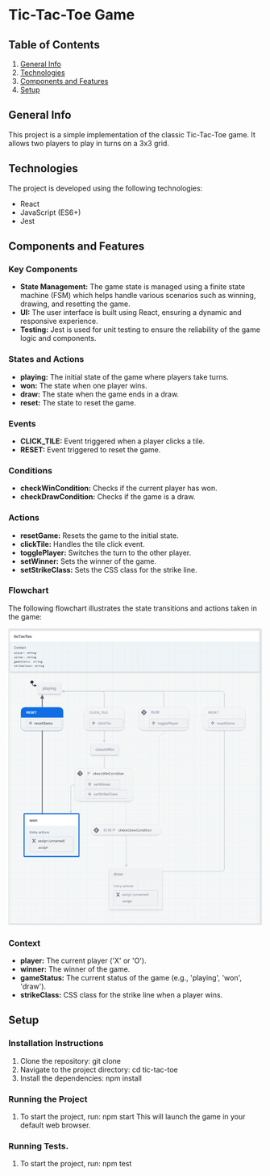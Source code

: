 # Tic-Tac-Toe Game

## Table of Contents

1. [General Info](#general-info)
2. [Technologies](#technologies)
3. [Components and Features](#components-and-features)
4. [Setup](#setup)

## General Info

This project is a simple implementation of the classic Tic-Tac-Toe game. It allows two players to play in turns on a 3x3 grid.

## Technologies

The project is developed using the following technologies:

- React
- JavaScript (ES6+)
- Jest

## Components and Features

### Key Components

- **State Management:** The game state is managed using a finite state machine (FSM) which helps handle various scenarios such as winning, drawing, and resetting the game.
- **UI:** The user interface is built using React, ensuring a dynamic and responsive experience.
- **Testing:** Jest is used for unit testing to ensure the reliability of the game logic and components.

### States and Actions

- **playing:** The initial state of the game where players take turns.
- **won:** The state when one player wins.
- **draw:** The state when the game ends in a draw.
- **reset:** The state to reset the game.

### Events

- **CLICK_TILE:** Event triggered when a player clicks a tile.
- **RESET:** Event triggered to reset the game.

### Conditions

- **checkWinCondition:** Checks if the current player has won.
- **checkDrawCondition:** Checks if the game is a draw.

### Actions

- **resetGame:** Resets the game to the initial state.
- **clickTile:** Handles the tile click event.
- **togglePlayer:** Switches the turn to the other player.
- **setWinner:** Sets the winner of the game.
- **setStrikeClass:** Sets the CSS class for the strike line.

### Flowchart

The following flowchart illustrates the state transitions and actions taken in the game:

![Tic-Tac-Toe Flowchart](src/images/ticTacToe.png)

### Context

- **player:** The current player ('X' or 'O').
- **winner:** The winner of the game.
- **gameStatus:** The current status of the game (e.g., 'playing', 'won', 'draw').
- **strikeClass:** CSS class for the strike line when a player wins.

## Setup

### Installation Instructions

1. Clone the repository:
   git clone <repository-url>
2. Navigate to the project directory:
   cd tic-tac-toe
3. Install the dependencies:
   npm install

### Running the Project

1.  To start the project, run:
    npm start
    This will launch the game in your default web browser.

### Running Tests.

1.  To start the project, run:
    npm test
